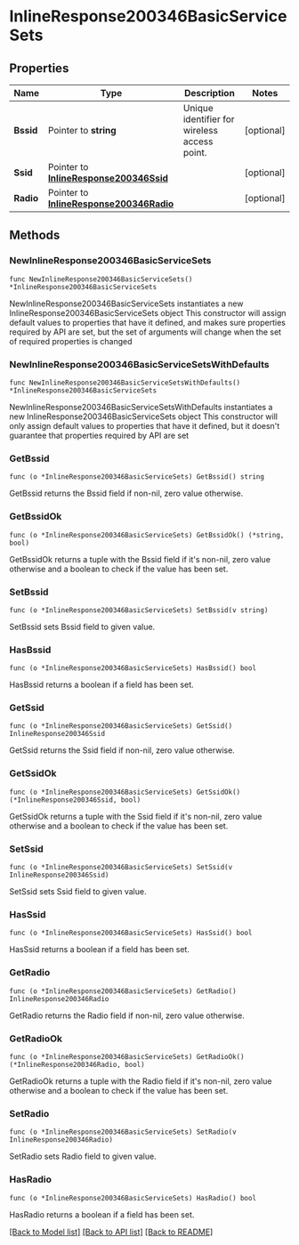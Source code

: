 # InlineResponse200346BasicServiceSets

## Properties

Name | Type | Description | Notes
------------ | ------------- | ------------- | -------------
**Bssid** | Pointer to **string** | Unique identifier for wireless access point. | [optional] 
**Ssid** | Pointer to [**InlineResponse200346Ssid**](InlineResponse200346Ssid.md) |  | [optional] 
**Radio** | Pointer to [**InlineResponse200346Radio**](InlineResponse200346Radio.md) |  | [optional] 

## Methods

### NewInlineResponse200346BasicServiceSets

`func NewInlineResponse200346BasicServiceSets() *InlineResponse200346BasicServiceSets`

NewInlineResponse200346BasicServiceSets instantiates a new InlineResponse200346BasicServiceSets object
This constructor will assign default values to properties that have it defined,
and makes sure properties required by API are set, but the set of arguments
will change when the set of required properties is changed

### NewInlineResponse200346BasicServiceSetsWithDefaults

`func NewInlineResponse200346BasicServiceSetsWithDefaults() *InlineResponse200346BasicServiceSets`

NewInlineResponse200346BasicServiceSetsWithDefaults instantiates a new InlineResponse200346BasicServiceSets object
This constructor will only assign default values to properties that have it defined,
but it doesn't guarantee that properties required by API are set

### GetBssid

`func (o *InlineResponse200346BasicServiceSets) GetBssid() string`

GetBssid returns the Bssid field if non-nil, zero value otherwise.

### GetBssidOk

`func (o *InlineResponse200346BasicServiceSets) GetBssidOk() (*string, bool)`

GetBssidOk returns a tuple with the Bssid field if it's non-nil, zero value otherwise
and a boolean to check if the value has been set.

### SetBssid

`func (o *InlineResponse200346BasicServiceSets) SetBssid(v string)`

SetBssid sets Bssid field to given value.

### HasBssid

`func (o *InlineResponse200346BasicServiceSets) HasBssid() bool`

HasBssid returns a boolean if a field has been set.

### GetSsid

`func (o *InlineResponse200346BasicServiceSets) GetSsid() InlineResponse200346Ssid`

GetSsid returns the Ssid field if non-nil, zero value otherwise.

### GetSsidOk

`func (o *InlineResponse200346BasicServiceSets) GetSsidOk() (*InlineResponse200346Ssid, bool)`

GetSsidOk returns a tuple with the Ssid field if it's non-nil, zero value otherwise
and a boolean to check if the value has been set.

### SetSsid

`func (o *InlineResponse200346BasicServiceSets) SetSsid(v InlineResponse200346Ssid)`

SetSsid sets Ssid field to given value.

### HasSsid

`func (o *InlineResponse200346BasicServiceSets) HasSsid() bool`

HasSsid returns a boolean if a field has been set.

### GetRadio

`func (o *InlineResponse200346BasicServiceSets) GetRadio() InlineResponse200346Radio`

GetRadio returns the Radio field if non-nil, zero value otherwise.

### GetRadioOk

`func (o *InlineResponse200346BasicServiceSets) GetRadioOk() (*InlineResponse200346Radio, bool)`

GetRadioOk returns a tuple with the Radio field if it's non-nil, zero value otherwise
and a boolean to check if the value has been set.

### SetRadio

`func (o *InlineResponse200346BasicServiceSets) SetRadio(v InlineResponse200346Radio)`

SetRadio sets Radio field to given value.

### HasRadio

`func (o *InlineResponse200346BasicServiceSets) HasRadio() bool`

HasRadio returns a boolean if a field has been set.


[[Back to Model list]](../README.md#documentation-for-models) [[Back to API list]](../README.md#documentation-for-api-endpoints) [[Back to README]](../README.md)


